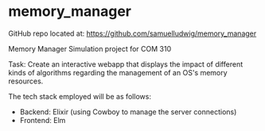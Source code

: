 # memory_manager

GitHub repo located at: https://github.com/samuelludwig/memory_manager

Memory Manager Simulation project for COM 310

Task: Create an interactive webapp that displays the impact of different kinds 
of algorithms regarding the management of an OS's memory resources.

The tech stack employed will be as follows:

- Backend: Elixir (using Cowboy to manage the server connections)
- Frontend: Elm
